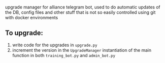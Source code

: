 upgrade manager for alliance telegram bot, used to do automatic updates of the DB, config files and other stuff that is not so easily controlled using git with docker environments

## To upgrade:
1. write code for the upgrades in `upgrade.py`
2. increment the version in the `UpgradeManager` instantiation of the main function in both `training_bot.py` and `admin_bot.py`


